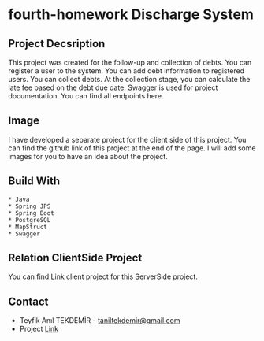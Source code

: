# fourth-homework Discharge System
## Project Decsription

This project was created for the follow-up and collection of debts. You can register a user to the system. You can add debt information to registered users. You can collect debts. At the collection stage, you can calculate the late fee based on the debt due date.
Swagger is used for project documentation. You can find all endpoints here.

## Image
I have developed a separate project for the client side of this project. You can find the github link of this project at the end of the page. I will add some images for you to have an idea about the project.


## Build With
    * Java
    * Spring JPS
    * Spring Boot
    * PostgreSQL
    * MapStruct
    * Swagger
## Relation ClientSide Project

You can find [Link](https://github.com/taniltekdemir/DischargeSystemClient) client project for this ServerSide project.
## Contact 
- Teyfik Anıl TEKDEMİR - taniltekdemir@gmail.com
- Project [Link](https://github.com/n11-TalentHub-Java-Bootcamp/fourth-homework-taniltekdemir) 
